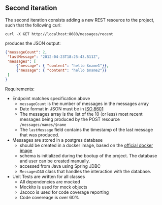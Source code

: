 ## Second iteration

The second iteration consists adding a new REST resource to the project, such that the following curl:

```
curl -X GET http://localhost:8080/messages/recent
```

produces the JSON output:

```json
{"messageCount": 2,
 "lastMessage": "2012-04-23T18:25:43.511Z",
 "messages": [
	 {"message": { "content": "hello $name1"}},
	 {"message": { "content": "hello $name2"}}
 ]
}
```

Requirements:
- Endpoint matches specification above
	- `messageCount` is the number of messages in the messages array
	- Date format in JSON must be in [ISO 8601](https://en.wikipedia.org/?title=ISO_8601)
	- The messages array is the list of the 10 (or less) most recent messages being produced by the POST resource `/messages/names/$name`
	- The `lastMessage` field contains the timestamp of the last message that was produced.
- Messages are stored in a postgres database
	- should be created in a docker image, based on the [official docker image](https://registry.hub.docker.com/_/postgres/)
	- schema is initialized during the bootup of the project. The database and user can be created manually.
	- accessed from Java using Spring JDBC
	- `MessagesDAO` class that handles the interaction with the database.
- Unit Tests are written for all classes
	- All dependencies are mocked	
	- Mockito is used for mock objects
	- Jacoco is used for code coverage reporting
  - Code covereage is over 60%
